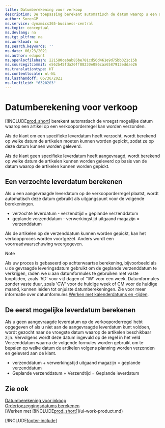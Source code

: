 ```yaml
---
title: Datumberekening voor verkoop
description: De toepassing berekent automatisch de datum waarop u een artikel moet bestellen zodat u het op een bepaalde datum in voorraad hebt en beschikbaar hebt voor picken.
author: SorenGP
ms.service: dynamics365-business-central
ms.topic: conceptual
ms.devlang: na
ms.tgt_pltfrm: na
ms.workload: na
ms.search.keywords: ''
ms.date: 06/23/2021
ms.author: edupont
ms.openlocfilehash: 221580cebab85be781cd56d461e9d75bb321c15b
ms.sourcegitcommit: e562b45fda20ff88230e086caa6587913eddae26
ms.translationtype: HT
ms.contentlocale: nl-NL
ms.lasthandoff: 06/30/2021
ms.locfileid: "6320203"
---
```

# <a name="date-calculation-for-sales"></a>Datumberekening voor verkoop
[!INCLUDE[prod_short](includes/prod_short.md)] berekent automatisch de vroegst mogelijke datum waarop een artikel op een verkooporderregel kan worden verzonden.

Als de klant om een specifieke leverdatum heeft verzocht, wordt berekend op welke datum de artikelen moeten kunnen worden gepickt, zodat ze op deze datum kunnen worden geleverd.

Als de klant geen specifieke leverdatum heeft aangevraagd, wordt berekend op welke datum de artikelen kunnen worden geleverd op basis van de datum waarop de artikelen kunnen worden gepickt.

## <a name="calculating-a-requested-delivery-date"></a>Een verzochte leverdatum berekenen
Als u een aangevraagde leverdatum op de verkooporderregel plaatst, wordt automatisch deze datum gebruikt als uitgangspunt voor de volgende berekeningen.

- verzochte leverdatum - verzendtijd = geplande verzenddatum
- geplande verzenddatum - verwerkingstijd uitgaand magazijn = verzenddatum

Als de artikelen op de verzenddatum kunnen worden gepickt, kan het verkoopproces worden voortgezet. Anders wordt een voorraadwaarschuwing weergegeven.

> [!Note]
> Als uw proces is gebaseerd op achterwaartse berekening, bijvoorbeeld als u de gevraagde leveringsdatum gebruikt om de geplande verzenddatum te verkrijgen, raden we u aan datumformules te gebruiken met vaste looptijden, zoals '5D' voor vijf dagen of '1W' voor een week. Datumformules zonder vaste duur, zoals 'CW' voor de huidige week of CM voor de huidige maand, kunnen leiden tot onjuiste datumberekeningen. Zie voor meer informatie over datumformules [Werken met kalenderdatums en -tijden](ui-enter-date-ranges.md).

## <a name="calculating-the-earliest-possible-delivery-date"></a>De eerst mogelijke leverdatum berekenen
Als u geen aangevraagde leverdatum op de verkooporderregel hebt opgegeven of als u niet aan de aangevraagde leverdatum kunt voldoen, wordt gezocht naar de vroegste datum waarop de artikelen beschikbaar zijn. Vervolgens wordt deze datum ingevuld op de regel in het veld Verzenddatum waarna de volgende formules worden gebruikt om te bepalen op welke datum de artikelen volgens planning worden verzonden en geleverd aan de klant.

- verzenddatum + verwerkingstijd uitgaand magazijn = geplande verzenddatum
- Geplande verzenddatum + Verzendtijd = Geplande leverdatum


## <a name="see-also"></a>Zie ook  
 [Datumberekening voor inkoop](purchasing-date-calculation-for-purchases.md)   
 [Ordertoezeggingsdatums berekenen](sales-how-to-calculate-order-promising-dates.md)  
 [Werken met [!INCLUDE[prod_short](includes/prod_short.md)]](ui-work-product.md)


[!INCLUDE[footer-include](includes/footer-banner.md)]